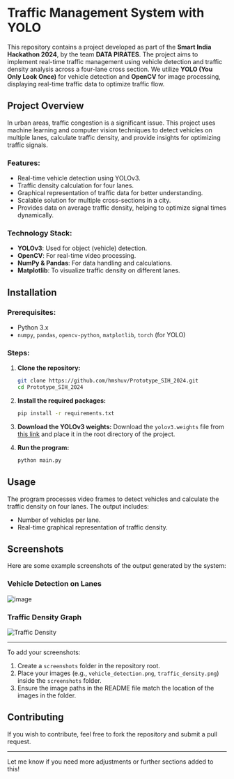 # **Traffic Management System with YOLO**

This repository contains a project developed as part of the **Smart India Hackathon 2024**, by the team **DATA PIRATES**. The project aims to implement real-time traffic management using vehicle detection and traffic density analysis across a four-lane cross section. We utilize **YOLO (You Only Look Once)** for vehicle detection and **OpenCV** for image processing, displaying real-time traffic data to optimize traffic flow.

## **Project Overview**

In urban areas, traffic congestion is a significant issue. This project uses machine learning and computer vision techniques to detect vehicles on multiple lanes, calculate traffic density, and provide insights for optimizing traffic signals.

### **Features:**
- Real-time vehicle detection using YOLOv3.
- Traffic density calculation for four lanes.
- Graphical representation of traffic data for better understanding.
- Scalable solution for multiple cross-sections in a city.
- Provides data on average traffic density, helping to optimize signal times dynamically.

### **Technology Stack:**
- **YOLOv3**: Used for object (vehicle) detection.
- **OpenCV**: For real-time video processing.
- **NumPy & Pandas**: For data handling and calculations.
- **Matplotlib**: To visualize traffic density on different lanes.

## **Installation**

### **Prerequisites:**
- Python 3.x
- `numpy`, `pandas`, `opencv-python`, `matplotlib`, `torch` (for YOLO)

### **Steps:**

1. **Clone the repository:**
   ```bash
   git clone https://github.com/hmshuv/Prototype_SIH_2024.git
   cd Prototype_SIH_2024
   ```

2. **Install the required packages:**
   ```bash
   pip install -r requirements.txt
   ```

3. **Download the YOLOv3 weights:**
   Download the `yolov3.weights` file from [this link](https://pjreddie.com/media/files/yolov3.weights) and place it in the root directory of the project.

4. **Run the program:**
   ```bash
   python main.py
   ```

## **Usage**

The program processes video frames to detect vehicles and calculate the traffic density on four lanes. The output includes:
- Number of vehicles per lane.
- Real-time graphical representation of traffic density.
  
## **Screenshots**

Here are some example screenshots of the output generated by the system:

### **Vehicle Detection on Lanes**
![image](https://drive.google.com/file/d/1uLkG1hdv3B3O1_aIEQKW--s9YwDQFQCv/view?usp=drive_link)


### **Traffic Density Graph**
![Traffic Density](Traffic_Density_detection.jpeg)

---

To add your screenshots:

1. Create a `screenshots` folder in the repository root.
2. Place your images (e.g., `vehicle_detection.png`, `traffic_density.png`) inside the `screenshots` folder.
3. Ensure the image paths in the README file match the location of the images in the folder.

## **Contributing**

If you wish to contribute, feel free to fork the repository and submit a pull request.

---

Let me know if you need more adjustments or further sections added to this!
